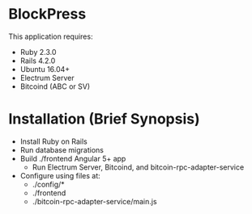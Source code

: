 BlockPress
================

This application requires:

- Ruby 2.3.0
- Rails 4.2.0
- Ubuntu 16.04+
- Electrum Server
- Bitcoind (ABC or SV)

# Installation (Brief Synopsis)

- Install Ruby on Rails
- Run database migrations
- Build ./frontend Angular 5+ app
    - Run Electrum Server, Bitcoind, and bitcoin-rpc-adapter-service
- Configure using files at:
    - ./config/*
    - ./frontend
    - ./bitcoin-rpc-adapter-service/main.js
